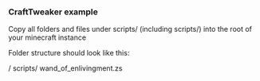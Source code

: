 ### CraftTweaker example

Copy all folders and files under scripts/ (including scripts/) into the root of your minecraft instance

Folder structure should look like this:

/
  scripts/
    wand_of_enlivingment.zs
